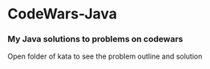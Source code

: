 # CodeWars-Java

### My Java solutions to problems on codewars
Open folder of kata to see the problem outline and solution
